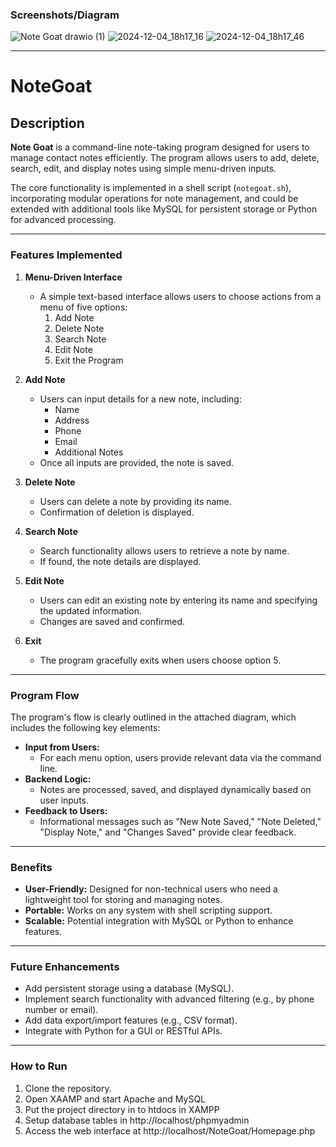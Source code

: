 ### Screenshots/Diagram
![Note Goat drawio (1)](https://github.com/user-attachments/assets/37ac43ec-c2bb-40fd-af87-d293ad89eccf)
![2024-12-04_18h17_16](https://github.com/user-attachments/assets/1494fb96-2d55-47d8-b101-020aa272cb55)
![2024-12-04_18h17_46](https://github.com/user-attachments/assets/e594ff8d-a72b-4fae-be3d-a9cdf7a99da1)

---

# NoteGoat

## Description
**Note Goat** is a command-line note-taking program designed for users to manage contact notes efficiently. The program allows users to add, delete, search, edit, and display notes using simple menu-driven inputs.

The core functionality is implemented in a shell script (`notegoat.sh`), incorporating modular operations for note management, and could be extended with additional tools like MySQL for persistent storage or Python for advanced processing.

---

### Features Implemented
1. **Menu-Driven Interface**
   - A simple text-based interface allows users to choose actions from a menu of five options:
     1. Add Note
     2. Delete Note
     3. Search Note
     4. Edit Note
     5. Exit the Program

2. **Add Note**
   - Users can input details for a new note, including:
     - Name
     - Address
     - Phone
     - Email
     - Additional Notes
   - Once all inputs are provided, the note is saved.

3. **Delete Note**
   - Users can delete a note by providing its name.
   - Confirmation of deletion is displayed.

4. **Search Note**
   - Search functionality allows users to retrieve a note by name.
   - If found, the note details are displayed.

5. **Edit Note**
   - Users can edit an existing note by entering its name and specifying the updated information.
   - Changes are saved and confirmed.

6. **Exit**
   - The program gracefully exits when users choose option 5.

---

### Program Flow
The program's flow is clearly outlined in the attached diagram, which includes the following key elements:
- **Input from Users:** 
  - For each menu option, users provide relevant data via the command line.
- **Backend Logic:**
  - Notes are processed, saved, and displayed dynamically based on user inputs.
- **Feedback to Users:**
  - Informational messages such as "New Note Saved," "Note Deleted," "Display Note," and "Changes Saved" provide clear feedback.

---

### Benefits
- **User-Friendly:** Designed for non-technical users who need a lightweight tool for storing and managing notes.
- **Portable:** Works on any system with shell scripting support.
- **Scalable:** Potential integration with MySQL or Python to enhance features.

---

### Future Enhancements
- Add persistent storage using a database (MySQL).
- Implement search functionality with advanced filtering (e.g., by phone number or email).
- Add data export/import features (e.g., CSV format).
- Integrate with Python for a GUI or RESTful APIs.

---

### How to Run
1. Clone the repository.
2. Open XAAMP and start Apache and MySQL
2. Put the project directory in to htdocs in XAMPP
3. Setup database tables in http://localhost/phpmyadmin
4. Access the web interface at http://localhost/NoteGoat/Homepage.php




